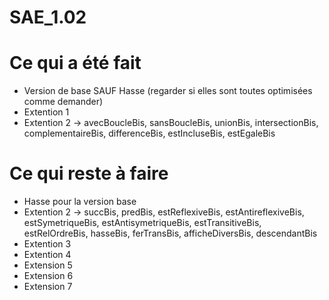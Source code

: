 # SAE_1.02

# Ce qui a été fait

- Version de base SAUF Hasse (regarder si elles sont toutes optimisées comme demander)
- Extention 1
- Extention 2 -> avecBoucleBis, sansBoucleBis, unionBis, intersectionBis, complementaireBis, differenceBis, estIncluseBis, estEgaleBis

# Ce qui reste à faire

- Hasse pour la version base
- Extention 2 -> succBis, predBis, estReflexiveBis, estAntireflexiveBis, estSymetriqueBis, 
estAntisymetriqueBis, estTransitiveBis, estRelOrdreBis, hasseBis, ferTransBis, afficheDiversBis, descendantBis
- Extention 3
- Extention 4
- Extension 5
- Extension 6
- Extension 7
